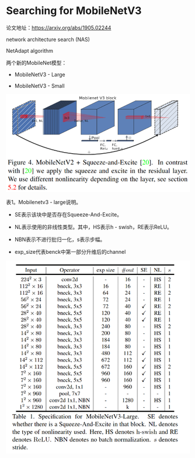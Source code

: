 # Searching for MobileNetV3

论文地址：https://arxiv.org/abs/1905.02244

network architecture search (NAS)

NetAdapt algorithm



两个新的MobileNet模型：

- MobileNetV3 - Large

- MobileNetV3 - Small

![1722572635727](assets/1722572635727.png)

表1。Mobilenetv3 - large说明。

- SE表示该块中是否存在Squeeze-And-Excite。

- NL表示使用的非线性类型。其中，HS表示h - swish，RE表示ReLU。

- NBN表示不进行批归一化，s表示步幅。
- exp_size代表benck中第一部分升维后的channel

![1722567235057](assets/1722567235057.png)

